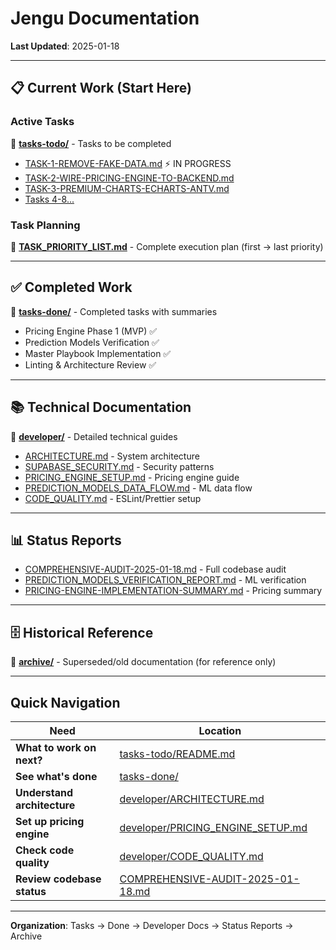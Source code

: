 # Jengu Documentation

**Last Updated**: 2025-01-18

---

## 📋 Current Work (Start Here)

### Active Tasks
📂 **[tasks-todo/](tasks-todo/)** - Tasks to be completed
- [TASK-1-REMOVE-FAKE-DATA.md](tasks-todo/TASK-1-REMOVE-FAKE-DATA.md) ⚡ IN PROGRESS
- [TASK-2-WIRE-PRICING-ENGINE-TO-BACKEND.md](tasks-todo/TASK-2-WIRE-PRICING-ENGINE-TO-BACKEND.md)
- [TASK-3-PREMIUM-CHARTS-ECHARTS-ANTV.md](tasks-todo/TASK-3-PREMIUM-CHARTS-ECHARTS-ANTV.md)
- [Tasks 4-8...](tasks-todo/README.md)

### Task Planning
📄 **[TASK_PRIORITY_LIST.md](TASK_PRIORITY_LIST.md)** - Complete execution plan (first → last priority)

---

## ✅ Completed Work

📂 **[tasks-done/](tasks-done/)** - Completed tasks with summaries
- Pricing Engine Phase 1 (MVP) ✅
- Prediction Models Verification ✅
- Master Playbook Implementation ✅
- Linting & Architecture Review ✅

---

## 📚 Technical Documentation

📂 **[developer/](developer/)** - Detailed technical guides
- [ARCHITECTURE.md](developer/ARCHITECTURE.md) - System architecture
- [SUPABASE_SECURITY.md](developer/SUPABASE_SECURITY.md) - Security patterns
- [PRICING_ENGINE_SETUP.md](developer/PRICING_ENGINE_SETUP.md) - Pricing engine guide
- [PREDICTION_MODELS_DATA_FLOW.md](developer/PREDICTION_MODELS_DATA_FLOW.md) - ML data flow
- [CODE_QUALITY.md](developer/CODE_QUALITY.md) - ESLint/Prettier setup

---

## 📊 Status Reports

- [COMPREHENSIVE-AUDIT-2025-01-18.md](COMPREHENSIVE-AUDIT-2025-01-18.md) - Full codebase audit
- [PREDICTION_MODELS_VERIFICATION_REPORT.md](PREDICTION_MODELS_VERIFICATION_REPORT.md) - ML verification
- [PRICING-ENGINE-IMPLEMENTATION-SUMMARY.md](PRICING-ENGINE-IMPLEMENTATION-SUMMARY.md) - Pricing summary

---

## 🗄️ Historical Reference

📂 **[archive/](archive/)** - Superseded/old documentation (for reference only)

---

## Quick Navigation

| Need | Location |
|------|----------|
| **What to work on next?** | [tasks-todo/README.md](tasks-todo/README.md) |
| **See what's done** | [tasks-done/](tasks-done/) |
| **Understand architecture** | [developer/ARCHITECTURE.md](developer/ARCHITECTURE.md) |
| **Set up pricing engine** | [developer/PRICING_ENGINE_SETUP.md](developer/PRICING_ENGINE_SETUP.md) |
| **Check code quality** | [developer/CODE_QUALITY.md](developer/CODE_QUALITY.md) |
| **Review codebase status** | [COMPREHENSIVE-AUDIT-2025-01-18.md](COMPREHENSIVE-AUDIT-2025-01-18.md) |

---

**Organization**: Tasks → Done → Developer Docs → Status Reports → Archive
